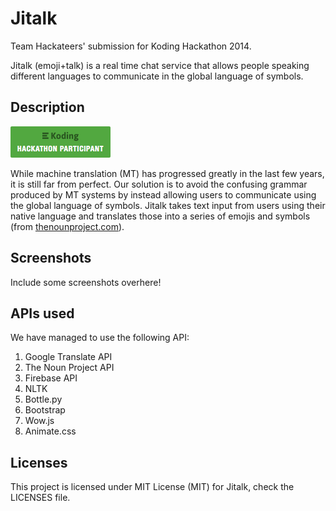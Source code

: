 # Jitalk
Team Hackateers' submission for Koding Hackathon 2014.

Jitalk (emoji+talk) is a real time chat service that allows people
speaking different languages to communicate in the global language of symbols.

## Description
[![Koding Hackathon](/images/badge.png?raw=true "Koding Hackathon")](https://koding.com/Hackathon)

While machine translation (MT) has progressed greatly in the last few years, it is still far from perfect.
Our solution is to avoid the confusing grammar produced by MT systems by instead allowing users to communicate using the global language of symbols.
Jitalk takes text input from users using their native language and translates those into a series of emojis and symbols (from [thenounproject.com](http://thenounproject.com)).

## Screenshots
Include some screenshots overhere!

## APIs used
We have managed to use the following API:
	
1. Google Translate API
2. The Noun Project API
3. Firebase API
4. NLTK
5. Bottle.py
6. Bootstrap
7. Wow.js
8. Animate.css

## Licenses
This project is licensed under MIT License (MIT) for Jitalk, check the LICENSES file. 
